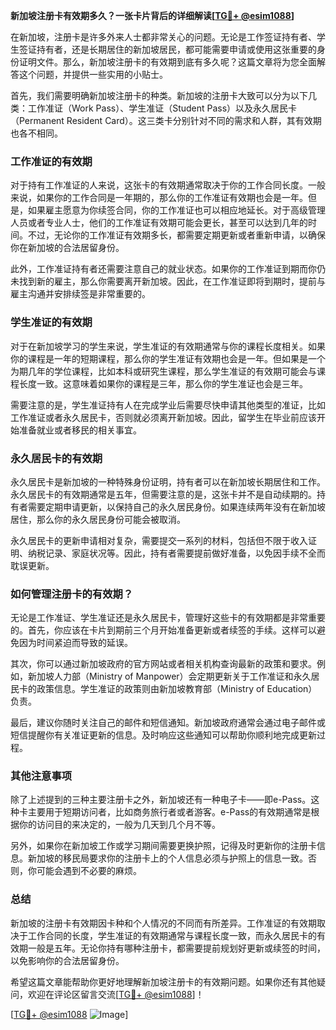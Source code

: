 **新加坡注册卡有效期多久？一张卡片背后的详细解读[[TG💪+ @esim1088](https://t.me/s/esim1088)]**

在新加坡，注册卡是许多外来人士都非常关心的问题。无论是工作签证持有者、学生签证持有者，还是长期居住的新加坡居民，都可能需要申请或使用这张重要的身份证明文件。那么，新加坡注册卡的有效期到底有多久呢？这篇文章将为您全面解答这个问题，并提供一些实用的小贴士。

首先，我们需要明确新加坡注册卡的种类。新加坡的注册卡大致可以分为以下几类：工作准证（Work Pass）、学生准证（Student Pass）以及永久居民卡（Permanent Resident Card）。这三类卡分别针对不同的需求和人群，其有效期也各不相同。

### 工作准证的有效期

对于持有工作准证的人来说，这张卡的有效期通常取决于你的工作合同长度。一般来说，如果你的工作合同是一年期的，那么你的工作准证有效期也会是一年。但是，如果雇主愿意为你续签合同，你的工作准证也可以相应地延长。对于高级管理人员或者专业人士，他们的工作准证有效期可能会更长，甚至可以达到几年的时间。不过，无论你的工作准证有效期多长，都需要定期更新或者重新申请，以确保你在新加坡的合法居留身份。

此外，工作准证持有者还需要注意自己的就业状态。如果你的工作准证到期而你仍未找到新的雇主，那么你需要离开新加坡。因此，在工作准证即将到期时，提前与雇主沟通并安排续签是非常重要的。

### 学生准证的有效期

对于在新加坡学习的学生来说，学生准证的有效期通常与你的课程长度相关。如果你的课程是一年的短期课程，那么你的学生准证有效期也会是一年。但如果是一个为期几年的学位课程，比如本科或研究生课程，那么学生准证的有效期可能会与课程长度一致。这意味着如果你的课程是三年，那么你的学生准证也会是三年。

需要注意的是，学生准证持有人在完成学业后需要尽快申请其他类型的准证，比如工作准证或者永久居民卡，否则就必须离开新加坡。因此，留学生在毕业前应该开始准备就业或者移民的相关事宜。

### 永久居民卡的有效期

永久居民卡是新加坡的一种特殊身份证明，持有者可以在新加坡长期居住和工作。永久居民卡的有效期通常是五年，但需要注意的是，这张卡并不是自动续期的。持有者需要定期申请更新，以保持自己的永久居民身份。如果连续两年没有在新加坡居住，那么你的永久居民身份可能会被取消。

永久居民卡的更新申请相对复杂，需要提交一系列的材料，包括但不限于收入证明、纳税记录、家庭状况等。因此，持有者需要提前做好准备，以免因手续不全而耽误更新。

### 如何管理注册卡的有效期？

无论是工作准证、学生准证还是永久居民卡，管理好这些卡的有效期都是非常重要的。首先，你应该在卡片到期前三个月开始准备更新或者续签的手续。这样可以避免因为时间紧迫而导致的延误。

其次，你可以通过新加坡政府的官方网站或者相关机构查询最新的政策和要求。例如，新加坡人力部（Ministry of Manpower）会定期更新关于工作准证和永久居民卡的政策信息。学生准证的政策则由新加坡教育部（Ministry of Education）负责。

最后，建议你随时关注自己的邮件和短信通知。新加坡政府通常会通过电子邮件或短信提醒你有关准证更新的信息。及时响应这些通知可以帮助你顺利地完成更新过程。

### 其他注意事项

除了上述提到的三种主要注册卡之外，新加坡还有一种电子卡——即e-Pass。这种卡主要用于短期访问者，比如商务旅行者或者游客。e-Pass的有效期通常是根据你的访问目的来决定的，一般为几天到几个月不等。

另外，如果你在新加坡工作或学习期间需要更换护照，记得及时更新你的注册卡信息。新加坡的移民局要求你的注册卡上的个人信息必须与护照上的信息一致。否则，你可能会遇到不必要的麻烦。

### 总结

新加坡的注册卡有效期因卡种和个人情况的不同而有所差异。工作准证的有效期取决于工作合同的长度，学生准证的有效期通常与课程长度一致，而永久居民卡的有效期一般是五年。无论你持有哪种注册卡，都需要提前规划好更新或续签的时间，以免影响你的合法居留身份。

希望这篇文章能帮助你更好地理解新加坡注册卡的有效期问题。如果你还有其他疑问，欢迎在评论区留言交流[[TG💪+ @esim1088](https://t.me/s/esim1088)]！

[[TG💪+ @esim1088](https://t.me/s/esim1088) ![Image](https://i.postimg.cc/4NQfJmqS/Snipaste-2025-05-13-00-14-12.png)]